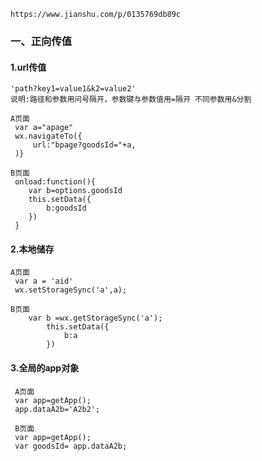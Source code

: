 
```
https://www.jianshu.com/p/0135769db89c
```

### 一、正向传值
#### 1.url传值

```
'path?key1=value1&k2=value2'
说明:路径和参数用问号隔开，参数键与参数值用=隔开 不同参数用&分割
```

```
A页面
 var a="apage"
 wx.navigateTo({
     url:"bpage?goodsId="+a,
 )}
```

```
B页面
 onload:function(){
    var b=options.goodsId
    this.setData({
        b:goodsId
    })
 }
```
#### 2.本地储存

```
A页面
 var a = 'aid'
 wx.setStorageSync('a',a);
```

```
B页面
    var b =wx.getStorageSync('a');
        this.setData({
            b:a
        })
```
#### 3.全局的app对象

```
 A页面
 var app=getApp();
 app.dataA2b='A2b2';
```
```
 B页面
 var app=getApp();
 var goodsId= app.dataA2b;